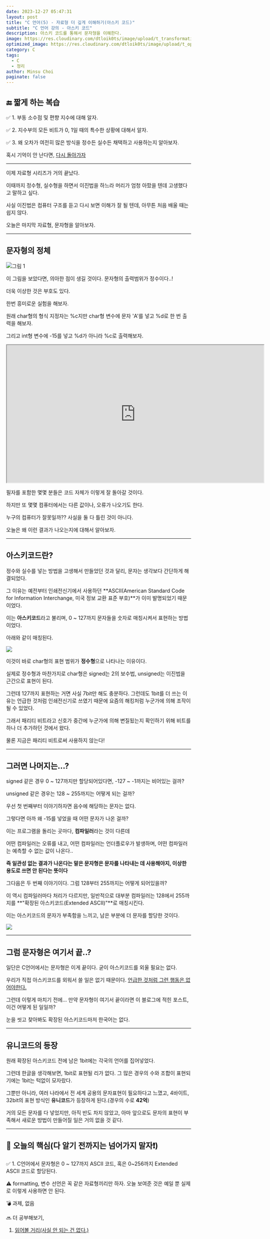 ```yaml
---
date: 2023-12-27 05:47:31
layout: post
title: "C 언어(5) - 자료형 더 깊게 이해하기(아스키 코드)"
subtitle: "C 언어 강의 - 아스키 코드"
description: 아스키 코드를 통해서 문자형을 이해한다.
image: https://res.cloudinary.com/dtloik0ts/image/upload/t_transformation/v1703569833/programming-careers-s_lvchit.jpg
optimized_image: https://res.cloudinary.com/dtloik0ts/image/upload/t_opt/v1703569833/programming-careers-s_lvchit.jpg
category: C
tags:
  - C
  - 정리
author: Minsu Choi
paginate: false
---
```


<h2>🔚 짧게 하는 복습</h2>

✅ 1. 부동 소수점 및 편향 지수에 대해 알자.

✅ 2. 지수부의 모든 비트가 0, 1일 때의 특수한 상황에 대해서 알자.

✅ 3. 왜 오차가 여전히 많은 방식을 정수든 실수든 채택하고 사용하는지 알아보자.

혹시 기억이 안 난다면, <u><a href = "/c-언어(4)-자료형-더-깊게-이해하기(2)/"> 다시 돌아가자</a></u>

---

이제 자료형 시리즈가 거의 끝났다.

이때까지 정수형, 실수형을 하면서 이진법을 하느라 머리가 엄청 아팠을 텐데 고생했다고 말하고 싶다.

사실 이진법은 컴퓨터 구조를 듣고 다시 보면 이해가 잘 될 텐데, 아무튼 처음 배울 때는 쉽지 않다.

오늘은 마지막 자료형, 문자형을 알아보자.

---

## 문자형의 정체

<img src = "https://res.cloudinary.com/dtloik0ts/image/upload/v1703641398/Data_2Btype_2Bsize_2Btable_dfdokh.jpg" alt = "그림 1">

이 그림을 보았다면, 의아한 점이 생길 것이다. 문자형의 출력범위가 정수이다..!

더욱 이상한 것은 부호도 있다.

한번 흥미로운 실험을 해보자.

원래 char형의 형식 지정자는 %c지만 char형 변수에 문자 'A'를 넣고 %d로 한 번 출력을 해보자.

그리고 int형 변수에 -15를 넣고 %d가 아니라 %c로 출력해보자.

<iframe height = "375px" width = "700px" src = "https://www.interviewbit.com/embed/snippet/bf95bf54dbe0393319ec"></iframe>

필자를 포함한 몇몇 분들은 코드 자체가 이렇게 잘 돌아갈 것이다.

하지만 또 몇몇 컴퓨터에서는 다른 값이나, 오류가 나오기도 한다.

누구의 컴퓨터가 잘못일까?? 사실을 둘 다 틀린 것이 아니다.

오늘은 왜 이런 결과가 나오는지에 대해서 알아보자.

---

## 아스키코드란?

정수와 실수를 넣는 방법을 고생해서 만들었던 것과 달리, 문자는 생각보다 간단하게 해결되었다.

그 이유는 예전부터 인쇄전신기에서 사용하던 **ASCII(American Standard Code for Information Interchange, 미국 정보 교환 표준 부호)**가 이미 발명되었기 때문이었다.

이는 **아스키코드**라고 불리며, 0 ~ 127까지 문자들을 숫자로 매칭시켜서 표현하는 방법이었다.

아래와 같이 매칭된다.

<img src = "https://res.cloudinary.com/dtloik0ts/image/upload/v1703658000/1280px-ASCII-Table-wide.svg_eqsw6o.png">

이것이 바로 char형의 표현 범위가 **정수형**으로 나타나는 이유이다.

실제로 정수형과 마찬가지로 char형은 signed는 2의 보수법, unsigned는 이진법을 근간으로 표현이 된다.

그런데 127까지 표현하는 거면 사실 7bit만 해도 충분하다. 그런데도 1bit를 더 쓰는 이유는 언급한 것처럼 인쇄전신기로 쓰였기 때문에 요즘의 해킹처럼 누군가에 의해 조작이 될 수 있었다.

그래서 패리티 비트라고 신호가 중간에 누군가에 의해 변질됬는지 확인하기 위해 비트를 하나 더 추가하던 것에서 왔다.

물론 지금은 패리티 비트로써 사용하지 않는다!

---

## 그러면 나머지는...?

signed 같은 경우 0 ~ 127까지만 할당되어있다면, -127 ~ -1까지는 비어있는 걸까?

unsigned 같은 경우는 128 ~ 255까지는 어떻게 되는 걸까?

우선 첫 번째부터 이야기하자면 음수에 해당하는 문자는 없다.

그렇다면 아까 왜 -15를 넣었을 때 어떤 문자가 나온 걸까?

이는 프로그램을 돌리는 곳마다, **컴파일러**라는 것이 다른데

어떤 컴파일러는 오류를 내고, 어떤 컴파일러는 언더플로우가 발생하며, 어떤 컴파일러는 예측할 수 없는 값이 나온다..

**즉 일관성 없는 결과가 나온다는 말은 문자형은 문자를 나타내는 데 사용해야지, 이상한 용도로 쓰면 안 된다는 뜻이다**

그다음은 두 번째 이야기이다. 그럼 128부터 255까지는 어떻게 되어있을까?

이 역시 컴파일러마다 처리가 다르지만, 일반적으로 대부분 컴파일러는 128에서 255까지를 **"확장된 아스키코드(Extended ASCII)"**로 매칭시킨다.

이는 아스키코드의 문자가 부족함을 느끼고, 남은 부분에 더 문자를 할당한 것이다.

<img src = "https://res.cloudinary.com/dtloik0ts/image/upload/v1703659249/asciicode_qzo9yh.png">

---

## 그럼 문자형은 여기서 끝..?

일단은 C언어에서는 문자형은 이게 끝이다. 굳이 아스키코드를 외울 필요는 없다.

우리가 직접 아스키코드를 외워서 쓸 일은 없기 때문이다. <u>언급한 것처럼 그런 행동은 없어야한다.</u>

그런데 이렇게 마치기 전에... 만약 문자형이 여기서 끝이라면 이 블로그에 적힌 포스트, 이건 어떻게 된 일일까?

눈을 씻고 찾아봐도 확장된 아스키코드마저 한국어는 없다.

---

## 유니코드의 등장

원래 확장된 아스키코드 전에 남은 1bit에는 각국의 언어를 집어넣었다.

그런데 한글을 생각해보면, 1bit로 표현될 리가 없다. 그 많은 경우의 수와 조합이 표현되기에는 1bit는 턱없이 모자랐다.

그뿐만 아니라, 여러 나라에서 전 세계 공용의 문자표현이 필요하다고 느꼈고, 4바이트, 32bit의 표현 방식인 **유니코드**가 등장하게 된다.(경우의 수로 **42억**)

거의 모든 문자를 다 넣었지만, 아직 반도 차지 않았고, 아마 앞으로도 문자의 표현이 부족해서 새로운 방법이 만들어질 일은 거의 없을 것 같다.

---

<h2>📖 오늘의 핵심(다 알기 전까지는 넘어가지 말자❗)</h2>

✅ 1. C언어에서 문자형은 0 ~ 127까지 ASCII 코드, 혹은 0~256까지 Extended ASCII 코드로 할당된다.

⚠️ formatting, 변수 선언은 꼭 같은 자료형끼리만 하자. 오늘 보여준 것은 예일 뿐 실제로 이렇게 사용하면 안 된다.

💣 과제, 없음

🔜 더 공부해보기,

1. <u><a href = "https://insalat.tistory.com/1">읽어볼 거리(사실 안 되는 건 없다.)</a></u>
